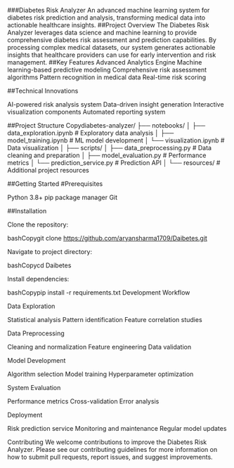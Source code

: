 ###Diabetes Risk Analyzer
An advanced machine learning system for diabetes risk prediction and analysis, transforming medical data into actionable healthcare insights.
##Project Overview
The Diabetes Risk Analyzer leverages data science and machine learning to provide comprehensive diabetes risk assessment and prediction capabilities. By processing complex medical datasets, our system generates actionable insights that healthcare providers can use for early intervention and risk management.
##Key Features
Advanced Analytics Engine
Machine learning-based predictive modeling
Comprehensive risk assessment algorithms
Pattern recognition in medical data
Real-time risk scoring

##Technical Innovations

AI-powered risk analysis system
Data-driven insight generation
Interactive visualization components
Automated reporting system

##Project Structure
Copydiabetes-analyzer/
├── notebooks/
│   ├── data_exploration.ipynb     # Exploratory data analysis
│   ├── model_training.ipynb       # ML model development
│   └── visualization.ipynb        # Data visualization
│
├── scripts/
│   ├── data_preprocessing.py      # Data cleaning and preparation
│   ├── model_evaluation.py        # Performance metrics
│   └── prediction_service.py      # Prediction API
│
└── resources/                     # Additional project resources

##Getting Started
#Prerequisites

Python 3.8+
pip package manager
Git

##Installation

Clone the repository:

bashCopygit clone https://github.com/aryansharma1709/Daibetes.git

Navigate to project directory:

bashCopycd Daibetes

Install dependencies:

bashCopypip install -r requirements.txt
Development Workflow

Data Exploration

Statistical analysis
Pattern identification
Feature correlation studies


Data Preprocessing

Cleaning and normalization
Feature engineering
Data validation


Model Development

Algorithm selection
Model training
Hyperparameter optimization


System Evaluation

Performance metrics
Cross-validation
Error analysis


Deployment

Risk prediction service
Monitoring and maintenance
Regular model updates



Contributing
We welcome contributions to improve the Diabetes Risk Analyzer. Please see our contributing guidelines for more information on how to submit pull requests, report issues, and suggest improvements.
